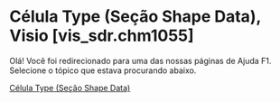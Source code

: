 
# Célula Type (Seção Shape Data), Visio [vis_sdr.chm1055]

Olá! Você foi redirecionado para uma das nossas páginas de Ajuda F1. Selecione o tópico que estava procurando abaixo.

[Célula Type (Seção Shape Data)](http://msdn.microsoft.com/library/1e24a906-83ce-32d2-5d7b-ba6dd6eea2d3%28Office.15%29.aspx)
